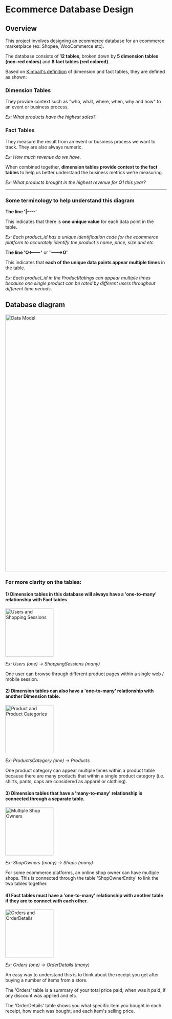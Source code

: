 # Ecommerce Database Design

## Overview
This project involves designing an ecommerce database for an ecommerce marketplace (ex: Shopee, WooCommerce etc).

The database consists of **12 tables**, broken down by **5 dimension tables (non-red colors)** and **8 fact tables (red colored)**.

Based on [Kimball's definition](https://www.kimballgroup.com/2003/01/fact-tables-and-dimension-tables/) of dimension and fact tables, they are defined as shown:

### Dimension Tables
They provide context such as "who, what, where, when, why and how" to an event or business process.

*Ex: What products have the highest sales?*

### Fact Tables
They measure the result from an event or business process we want to track. They are also always numeric.

*Ex: How much revenue do we have.*


When combined together, **dimension tables provide context to the fact tables** to help us better understand the business metrics we're measuring.

*Ex: What products brought in the highest revenue for Q1 this year?*

_________________________________________________________________________________________________________________

### Some terminology to help understand this diagram

**The line '|----'** 

This indicates that there is **one unique value** for each data point in the table. 

*Ex: Each product_id has a unique identification code for the ecommerce platform to accurately identify the product's name, price, size and etc.*

**The line 'O<---'** or **'--->O'** 

This indicates that **each of the unique data points appear multiple times** in the table.

*Ex: Each product_id in the ProductRatings can appear multiple times because one single product can be rated by different users throughout different time periods.*


## Database diagram
<img width="800" alt="Data Model" src="https://raw.githubusercontent.com/adamyangyang/ecomm-db-design/main/ERD-eComm-db.png">


### For more clarity on the tables:

#### 1) Dimension tables in this database will always have a 'one-to-many' relationship with Fact tables
<img width="150" alt="Users and Shopping Sessions" src="https://raw.githubusercontent.com/adamyangyang/ecomm-db-design/main/images/user-shopping-sessions.PNG">

*Ex: Users (one) -> ShoppingSessions (many)*

One user can browse through different product pages within a single web / mobile session.



#### 2) Dimension tables can also have a 'one-to-many' relationship with another Dimension table. 
<img width="150" alt="Product and Product Categories" src="https://raw.githubusercontent.com/adamyangyang/ecomm-db-design/main/images/products-category.PNG">

*Ex: ProductsCategory (one) -> Products*

One product category can appear multiple times within a product table because there are many products that within a single product category (i.e. shirts, pants, caps are considered as apparel or clothing).



#### 3) Dimension tables that have a **'many-to-many' relationship** is connected through a separate table. 
<img width="150" alt="Multiple Shop Owners" src="https://raw.githubusercontent.com/adamyangyang/ecomm-db-design/main/images/multiple-shop-owners.PNG">

*Ex: ShopOwners (many) -> Shops (many)*

For some ecommerce platforms, an online shop owner can have multiple shops. This is connected through the table 'ShopOwnerEntity' to link the two tables together.



#### 4) Fact tables must have a **'one-to-many' relationship** with another table if they are to connect with each other.
<img width="150" alt="Orders and OrderDetails" src="https://raw.githubusercontent.com/adamyangyang/ecomm-db-design/main/images/order-details.PNG">

*Ex: Orders (one) -> OrderDetails (many)*

An easy way to understand this is to think about the receipt you get after buying a number of items from a store.

The 'Orders' table is a summary of your total price paid, when was it paid, if any discount was applied and etc.

The 'OrderDetails' table shows you what specific item you bought in each receipt, how much was bought, and each item's selling price.
 
